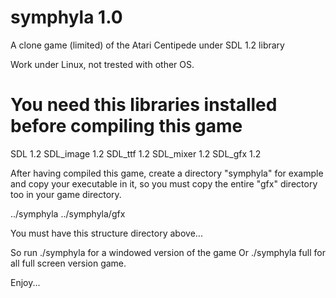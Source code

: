 symphyla 1.0
============

A clone game (limited) of the Atari Centipede under SDL 1.2 library

Work under Linux, not trested with other OS.


You need this libraries installed before compiling this game
============================================================

SDL 1.2
SDL_image 1.2
SDL_ttf 1.2
SDL_mixer 1.2
SDL_gfx 1.2

After having compiled this game, create a directory "symphyla" for example and copy your executable in it, so you must copy
the entire "gfx" directory too in your game directory.

../symphyla
../symphyla/gfx

You must have this structure directory above...

So run ./symphyla for a windowed version of the game
Or ./symphyla full for all full screen version game.


Enjoy...
